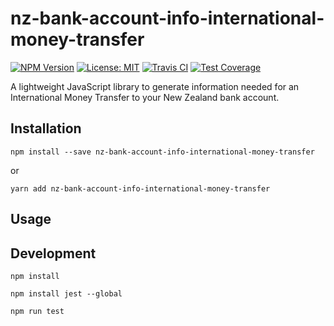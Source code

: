# nz-bank-account-info-international-money-transfer

[![NPM Version][npm-image]][npm-url]
[![License: MIT][license-image]][license-url]
[![Travis CI][travis-image]][travis-url]
[![Test Coverage][coveralls-image]][coveralls-url]

A lightweight JavaScript library to generate information needed for an International Money Transfer to your New Zealand bank account.

## Installation

```
npm install --save nz-bank-account-info-international-money-transfer
```

or

```
yarn add nz-bank-account-info-international-money-transfer
```

## Usage

## Development

`npm install`

`npm install jest --global`

`npm run test`

[npm-image]: https://img.shields.io/npm/v/nz-bank-account-info-international-money-transfer.svg
[npm-url]: https://www.npmjs.com/package/nz-bank-account-info-international-money-transfer
[license-image]: https://img.shields.io/badge/License-MIT-green.svg
[license-url]: https://opensource.org/licenses/MIT
[travis-image]: https://img.shields.io/travis/chris-pilcher/nz-bank-account-info-international-money-transfer/master.svg
[travis-url]: https://travis-ci.org/chris-pilcher/nz-bank-account-info-international-money-transfer
[coveralls-image]: https://img.shields.io/coveralls/chris-pilcher/nz-bank-account-info-international-money-transfer/master.svg
[coveralls-url]: https://coveralls.io/r/chris-pilcher/nz-bank-account-info-international-money-transfer?branch=master